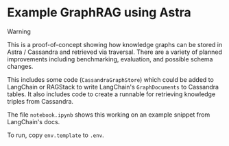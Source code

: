 # Example GraphRAG using Astra

> [!WARNING]
> This is a proof-of-concept showing how knowledge graphs can be stored in Astra
> / Cassandra and retrieved via traversal. There are a variety of planned improvements
> including benchmarking, evaluation, and possible schema changes.

This includes some code (`CassandraGraphStore`) which could be added to
LangChain or RAGStack to write LangChain's `GraphDocuments` to Cassandra tables.
It also includes code to create a runnable for retrieving knowledge triples from
Cassandra.

The file `notebook.ipynb` shows this working on an example snippet from
LangChain's docs.

To run, copy `env.template` to `.env`.